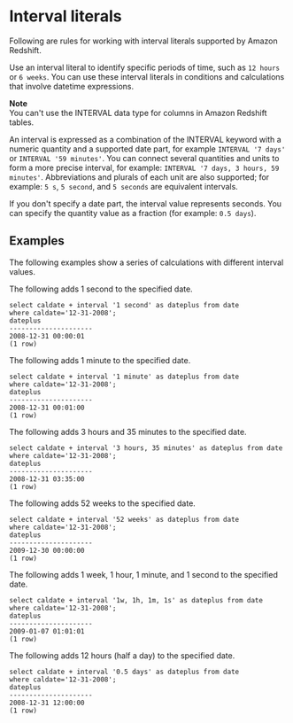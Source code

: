 # Interval literals<a name="r_interval_literals"></a>

Following are rules for working with interval literals supported by Amazon Redshift\.

Use an interval literal to identify specific periods of time, such as `12 hours` or `6 weeks`\. You can use these interval literals in conditions and calculations that involve datetime expressions\. 

**Note**  
You can't use the INTERVAL data type for columns in Amazon Redshift tables\.

 An interval is expressed as a combination of the INTERVAL keyword with a numeric quantity and a supported date part, for example `INTERVAL '7 days'` or `INTERVAL '59 minutes'`\. You can connect several quantities and units to form a more precise interval, for example: `INTERVAL '7 days, 3 hours, 59 minutes'`\. Abbreviations and plurals of each unit are also supported; for example: `5 s`, `5 second`, and `5 seconds` are equivalent intervals\.

If you don't specify a date part, the interval value represents seconds\. You can specify the quantity value as a fraction \(for example: `0.5 days`\)\.

## Examples<a name="section_interval-literals-examples"></a>

The following examples show a series of calculations with different interval values\.

The following adds 1 second to the specified date\.

```
select caldate + interval '1 second' as dateplus from date
where caldate='12-31-2008';
dateplus
---------------------
2008-12-31 00:00:01
(1 row)
```

The following adds 1 minute to the specified date\.

```
select caldate + interval '1 minute' as dateplus from date
where caldate='12-31-2008';
dateplus
---------------------
2008-12-31 00:01:00
(1 row)
```

The following adds 3 hours and 35 minutes to the specified date\.

```
select caldate + interval '3 hours, 35 minutes' as dateplus from date
where caldate='12-31-2008';
dateplus
---------------------
2008-12-31 03:35:00
(1 row)
```

The following adds 52 weeks to the specified date\.

```
select caldate + interval '52 weeks' as dateplus from date
where caldate='12-31-2008';
dateplus
---------------------
2009-12-30 00:00:00
(1 row)
```

The following adds 1 week, 1 hour, 1 minute, and 1 second to the specified date\.

```
select caldate + interval '1w, 1h, 1m, 1s' as dateplus from date
where caldate='12-31-2008';
dateplus
---------------------
2009-01-07 01:01:01
(1 row)
```

The following adds 12 hours \(half a day\) to the specified date\.

```
select caldate + interval '0.5 days' as dateplus from date
where caldate='12-31-2008';
dateplus
---------------------
2008-12-31 12:00:00
(1 row)
```